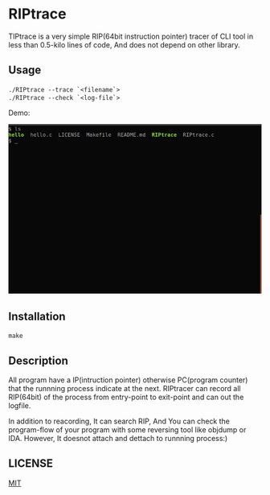 # RIPtrace

TIPtrace is a very simple RIP(64bit instruction pointer) tracer of CLI tool in less than 0.5-kilo lines of code, And does not depend on other library.

## Usage
```
./RIPtrace --trace `<filename`>
./RIPtrace --check `<log-file`>
```
  
Demo:  

![](https://github.com/cakeoomoo/RIPtrace/blob/master/demo.gif)



## Installation

```
make  
```

## Description

All program have a IP(intruction pointer) otherwise PC(program counter) that the runnning process indicate at the next.
RIPtracer can record all RIP(64bit) of the process from entry-point to exit-point and can out the logfile.
  
In addition to reacording, It can search RIP, And You can check the program-flow of your program with some reversing tool like objdump or IDA.
However, It doesnot attach and dettach to runnning process:)
  

## LICENSE

[MIT](http://b4b4r07.mit-license.org)
